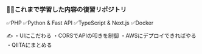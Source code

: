 ###  👨‍💻これまで学習した内容の復習リポジトリ
✅PHP
✅Python & Fast API 
✅TypeScript & Next.js
✅Docker

✍️
・UIにこだわる
・CORSでAPIの叩きを制御
・AWSにデプロイできればやる
・QIITAにまとめる




